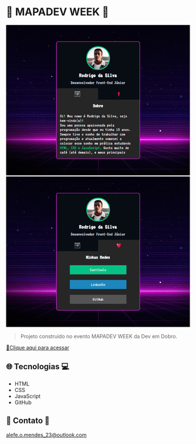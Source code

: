 # 📜 MAPADEV WEEK 📜

![preview](./.github/preview.png)
![preview](./.github/preview-2.png)

>Projeto construído no evento MAPADEV WEEK da Dev em Dobro.

[🔗Clique aqui para acessar](https://alefemendes.github.io/nlw-esports-explorer/)

## 🌐 Tecnologias 💻

- HTML  
- CSS
- JavaScript
- GitHub

## 📲 Contato 📲

alefe.o.mendes_23@outlook.com